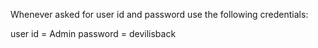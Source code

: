 Whenever asked for user id and password use the following credentials:

user id = Admin password = devilisback